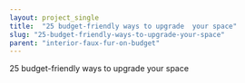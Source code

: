 ```yaml
---
layout: project_single
title:  "25 budget-friendly ways to upgrade  your space"
slug: "25-budget-friendly-ways-to-upgrade-your-space"
parent: "interior-faux-fur-on-budget"
---
```

25 budget-friendly ways to upgrade  your space